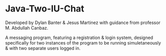 # Java-Two-IU-Chat
Developed by Dylan Banter & Jesus Martinez with guidance from professor M. Abdullah Canbaz.

A messaging program, featuring a registration &amp; login system, designed specifically for two instances of the program to be running simuletaneously &amp; with two separate users logged in.

